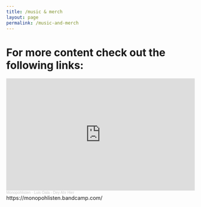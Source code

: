 ```yaml
---
title: /music & merch
layout: page
permalink: /music-and-merch
---
```


# For more content check out the following links:

<iframe width="100%" height="300" scrolling="no" frameborder="no" allow="autoplay" src="https://w.soundcloud.com/player/?url=https%3A//api.soundcloud.com/tracks/1996655311&color=%23ff5500&auto_play=false&hide_related=false&show_comments=true&show_user=true&show_reposts=false&show_teaser=true&visual=true"></iframe><div style="font-size: 10px; color: #cccccc;line-break: anywhere;word-break: normal;overflow: hidden;white-space: nowrap;text-overflow: ellipsis; font-family: Interstate,Lucida Grande,Lucida Sans Unicode,Lucida Sans,Garuda,Verdana,Tahoma,sans-serif;font-weight: 100;"><a href="https://soundcloud.com/monopohlisten" title="Monopohlisten" target="_blank" style="color: #cccccc; text-decoration: none;">Monopohlisten</a> · <a href="https://soundcloud.com/monopohlisten/luis-oala-dey-ahr-hier" title="Luis Oala - Dey Ahr Hier" target="_blank" style="color: #cccccc; text-decoration: none;">Luis Oala - Dey Ahr Hier</a></div>
https://monopohlisten.bandcamp.com/
